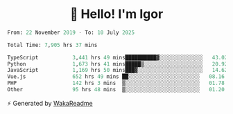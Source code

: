<h1 align="center">👋 Hello! I'm Igor</h1>

<!--START_SECTION:waka-->

```python
From: 22 November 2019 - To: 10 July 2025

Total Time: 7,905 hrs 37 mins

TypeScript           3,441 hrs 49 mins██████████▓░░░░░░░░░░░░░░   43.02 %
Python               1,673 hrs 41 mins█████▒░░░░░░░░░░░░░░░░░░░   20.92 %
JavaScript           1,169 hrs 50 mins███▓░░░░░░░░░░░░░░░░░░░░░   14.62 %
Vue.js               652 hrs 49 mins ██░░░░░░░░░░░░░░░░░░░░░░░   08.16 %
PHP                  142 hrs 3 mins  ▒░░░░░░░░░░░░░░░░░░░░░░░░   01.78 %
Other                95 hrs 48 mins  ▒░░░░░░░░░░░░░░░░░░░░░░░░   01.20 %
```

<!--END_SECTION:waka-->

⚡ Generated by [WakaReadme](https://github.com/athul/waka-readme)
